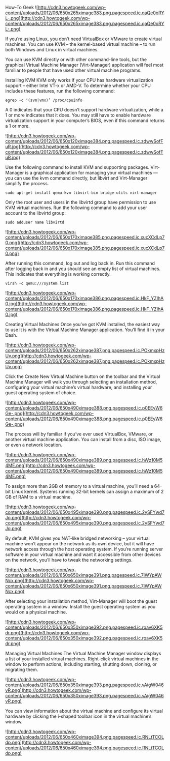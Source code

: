 How-To Geek
![http://cdn3.howtogeek.com/wp-content/uploads/2012/06/650x265ximage383.png.pagespeed.ic.qaQe0oRYL-.png](http://cdn3.howtogeek.com/wp-content/uploads/2012/06/650x265ximage383.png.pagespeed.ic.qaQe0oRYL-.png)

If you’re using Linux, you don’t need VirtualBox or VMware to create virtual machines. You can use KVM – the kernel-based virtual machine – to run both Windows and Linux in virtual machines.

You can use KVM directly or with other command-line tools, but the graphical Virtual Machine Manager (Virt-Manager) application will feel most familiar to people that have used other virtual machine programs.

Installing KVM
KVM only works if your CPU has hardware virtualization support – either Intel VT-x or AMD-V. To determine whether your CPU includes these features, run the following command:
```
egrep -c ‘(svm|vmx)’ /proc/cpuinfo

```

A 0 indicates that your CPU doesn’t support hardware virtualization, while a 1 or more indicates that it does. You may still have to enable hardware virtualization support in your computer’s BIOS, even if this command returns a 1 or more.

![http://cdn3.howtogeek.com/wp-content/uploads/2012/06/650x120ximage384.png.pagespeed.ic.zdwwSofFuR.jpg](http://cdn3.howtogeek.com/wp-content/uploads/2012/06/650x120ximage384.png.pagespeed.ic.zdwwSofFuR.jpg)

Use the following command to install KVM and supporting packages. Virt-Manager is a graphical application for managing your virtual machines — you can use the kvm command directly, but libvirt and Virt-Manager simplify the process.
```
sudo apt-get install qemu-kvm libvirt-bin bridge-utils virt-manager

```

Only the root user and users in the libvirtd group have permission to use KVM virtual machines. Run the following command to add your user account to the libvirtd group:
```
sudo adduser name libvirtd

```

![http://cdn3.howtogeek.com/wp-content/uploads/2012/06/650x170ximage385.png.pagespeed.ic.xucXCdLp70.png](http://cdn3.howtogeek.com/wp-content/uploads/2012/06/650x170ximage385.png.pagespeed.ic.xucXCdLp70.png)

After running this command, log out and log back in. Run this command after logging back in and you should see an empty list of virtual machines. This indicates that everything is working correctly.
```
virsh -c qemu:///system list

```

![http://cdn3.howtogeek.com/wp-content/uploads/2012/06/650x170ximage386.png.pagespeed.ic.HkF_YZIhA0.jpg](http://cdn3.howtogeek.com/wp-content/uploads/2012/06/650x170ximage386.png.pagespeed.ic.HkF_YZIhA0.jpg)

Creating Virtual Machines
Once you’ve got KVM installed, the easiest way to use it is with the Virtual Machine Manager application. You’ll find it in your Dash.

![http://cdn3.howtogeek.com/wp-content/uploads/2012/06/650x262ximage387.png.pagespeed.ic.POkmxpHzUv.png](http://cdn3.howtogeek.com/wp-content/uploads/2012/06/650x262ximage387.png.pagespeed.ic.POkmxpHzUv.png)

Click the Create New Virtual Machine button on the toolbar and the Virtual Machine Manager will walk you through selecting an installation method, configuring your virtual machine’s virtual hardware, and installing your guest operating system of choice.

![http://cdn3.howtogeek.com/wp-content/uploads/2012/06/650x490ximage388.png.pagespeed.ic.p0EEyW6Ge-.png](http://cdn3.howtogeek.com/wp-content/uploads/2012/06/650x490ximage388.png.pagespeed.ic.p0EEyW6Ge-.png)

The process will by familiar if you’ve ever used VirtualBox, VMware, or another virtual machine application. You can install from a disc, ISO image, or even a network location.

![http://cdn3.howtogeek.com/wp-content/uploads/2012/06/650x490ximage389.png.pagespeed.ic.hWz10M54ME.png](http://cdn3.howtogeek.com/wp-content/uploads/2012/06/650x490ximage389.png.pagespeed.ic.hWz10M54ME.png)

To assign more than 2GB of memory to a virtual machine, you’ll need a 64-bit Linux kernel. Systems running 32-bit kernels can assign a maximum of 2 GB of RAM to a virtual machine.

![http://cdn3.howtogeek.com/wp-content/uploads/2012/06/650x495ximage390.png.pagespeed.ic.2ySFYwd7Jq.png](http://cdn3.howtogeek.com/wp-content/uploads/2012/06/650x495ximage390.png.pagespeed.ic.2ySFYwd7Jq.png)

By default, KVM gives you NAT-like bridged networking – your virtual machine won’t appear on the network as its own device, but it will have network access through the host operating system. If you’re running server software in your virtual machine and want it accessible from other devices on the network, you’ll have to tweak the networking settings.

![http://cdn3.howtogeek.com/wp-content/uploads/2012/06/650x650ximage391.png.pagespeed.ic.7IWYpAWNcx.png](http://cdn3.howtogeek.com/wp-content/uploads/2012/06/650x650ximage391.png.pagespeed.ic.7IWYpAWNcx.png)

After selecting your installation method, Virt-Manager will boot the guest operating system in a window. Install the guest operating system as you would on a physical machine.

![http://cdn3.howtogeek.com/wp-content/uploads/2012/06/650x350ximage392.png.pagespeed.ic.roav6XK5dr.png](http://cdn3.howtogeek.com/wp-content/uploads/2012/06/650x350ximage392.png.pagespeed.ic.roav6XK5dr.png)

Managing Virtual Machines
The Virtual Machine Manager window displays a list of your installed virtual machines. Right-click virtual machines in the window to perform actions, including starting, shutting down, cloning, or migrating them.

![http://cdn3.howtogeek.com/wp-content/uploads/2012/06/650x350ximage393.png.pagespeed.ic.vAigW046vR.png](http://cdn3.howtogeek.com/wp-content/uploads/2012/06/650x350ximage393.png.pagespeed.ic.vAigW046vR.png)

You can view information about the virtual machine and configure its virtual hardware by clicking the i-shaped toolbar icon in the virtual machine’s window.

![http://cdn3.howtogeek.com/wp-content/uploads/2012/06/650x460ximage394.png.pagespeed.ic.RNLtTCOLdp.png](http://cdn3.howtogeek.com/wp-content/uploads/2012/06/650x460ximage394.png.pagespeed.ic.RNLtTCOLdp.png)

